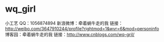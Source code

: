 # wq_girl
小工艺
QQ：1056874894
新浪微博：牵着蜗牛走的我  链接：http://weibo.com/3647910244/profile?rightmod=1&wvr=6&mod=personinfo
博客园：牵着蜗牛走的我  链接：http://www.cnblogs.com/wq-gril/
